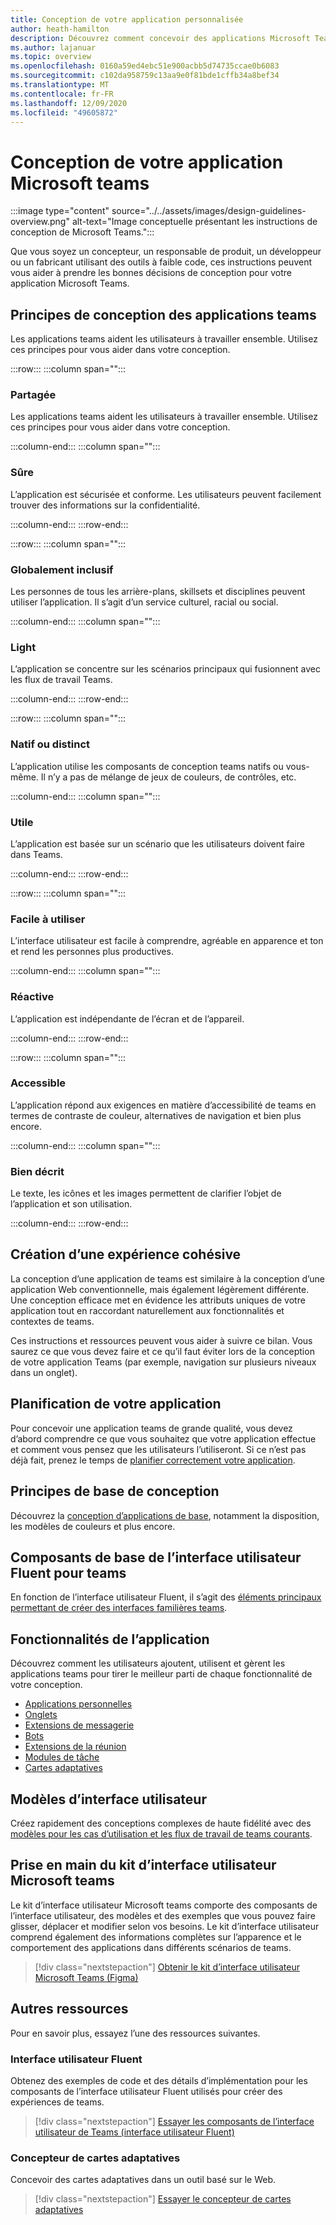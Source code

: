 ```yaml
---
title: Conception de votre application personnalisée
author: heath-hamilton
description: Découvrez comment concevoir des applications Microsoft Teams. Les ressources incluent le kit d’interface utilisateur Microsoft Teams, les meilleures pratiques, des exemples et plus encore.
ms.author: lajanuar
ms.topic: overview
ms.openlocfilehash: 0160a59ed4ebc51e900acbb5d74735ccae0b6083
ms.sourcegitcommit: c102da958759c13aa9e0f81bde1cffb34a8bef34
ms.translationtype: MT
ms.contentlocale: fr-FR
ms.lasthandoff: 12/09/2020
ms.locfileid: "49605872"
---
```

# <a name="designing-your-microsoft-teams-app"></a>Conception de votre application Microsoft teams

:::image type="content" source="../../assets/images/design-guidelines-overview.png" alt-text="Image conceptuelle présentant les instructions de conception de Microsoft Teams.":::

Que vous soyez un concepteur, un responsable de produit, un développeur ou un fabricant utilisant des outils à faible code, ces instructions peuvent vous aider à prendre les bonnes décisions de conception pour votre application Microsoft Teams.

## <a name="teams-app-design-principles"></a>Principes de conception des applications teams

Les applications teams aident les utilisateurs à travailler ensemble. Utilisez ces principes pour vous aider dans votre conception.

:::row:::
   :::column span="":::

### <a name="collaborative"></a>Partagée

Les applications teams aident les utilisateurs à travailler ensemble. Utilisez ces principes pour vous aider dans votre conception.

   :::column-end:::
   :::column span="":::

### <a name="trustworthy"></a>Sûre

L’application est sécurisée et conforme. Les utilisateurs peuvent facilement trouver des informations sur la confidentialité.

   :::column-end:::
:::row-end:::

:::row:::
   :::column span="":::

### <a name="globally-inclusive"></a>Globalement inclusif

Les personnes de tous les arrière-plans, skillsets et disciplines peuvent utiliser l’application. Il s’agit d’un service culturel, racial ou social.

   :::column-end:::
   :::column span="":::

### <a name="light"></a>Light

L’application se concentre sur les scénarios principaux qui fusionnent avec les flux de travail Teams.

   :::column-end:::
:::row-end:::

:::row:::
   :::column span="":::

### <a name="native-or-distinct"></a>Natif ou distinct

L’application utilise les composants de conception teams natifs ou vous-même. Il n’y a pas de mélange de jeux de couleurs, de contrôles, etc.

   :::column-end:::
   :::column span="":::

### <a name="useful"></a>Utile

L’application est basée sur un scénario que les utilisateurs doivent faire dans Teams.

   :::column-end:::
:::row-end:::

:::row:::
   :::column span="":::

### <a name="easy-to-use"></a>Facile à utiliser

L’interface utilisateur est facile à comprendre, agréable en apparence et ton et rend les personnes plus productives.

   :::column-end:::
   :::column span="":::

### <a name="responsive"></a>Réactive

L’application est indépendante de l’écran et de l’appareil.

   :::column-end:::
:::row-end:::

:::row:::
   :::column span="":::

### <a name="accessible"></a>Accessible

L’application répond aux exigences en matière d’accessibilité de teams en termes de contraste de couleur, alternatives de navigation et bien plus encore.

   :::column-end:::
   :::column span="":::

### <a name="well-described"></a>Bien décrit

Le texte, les icônes et les images permettent de clarifier l’objet de l’application et son utilisation.

   :::column-end:::
:::row-end:::

## <a name="creating-a-cohesive-experience"></a>Création d’une expérience cohésive

La conception d’une application de teams est similaire à la conception d’une application Web conventionnelle, mais également légèrement différente. Une conception efficace met en évidence les attributs uniques de votre application tout en raccordant naturellement aux fonctionnalités et contextes de teams.

Ces instructions et ressources peuvent vous aider à suivre ce bilan. Vous saurez ce que vous devez faire et ce qu’il faut éviter lors de la conception de votre application Teams (par exemple, navigation sur plusieurs niveaux dans un onglet).

## <a name="planning-your-app"></a>Planification de votre application

Pour concevoir une application teams de grande qualité, vous devez d’abord comprendre ce que vous souhaitez que votre application effectue et comment vous pensez que les utilisateurs l’utiliseront. Si ce n’est pas déjà fait, prenez le temps de [planifier correctement votre application](../../concepts/extensibility-points.md).

## <a name="design-fundamentals"></a>Principes de base de conception

Découvrez la [conception d’applications de base](design-teams-app-fundamentals.md), notamment la disposition, les modèles de couleurs et plus encore.

## <a name="basic-fluent-ui-components-for-teams"></a>Composants de base de l’interface utilisateur Fluent pour teams

En fonction de l’interface utilisateur Fluent, il s’agit des [éléments principaux permettant de créer des interfaces familières teams](design-teams-app-basic-ui-components.md).

## <a name="app-capabilities"></a>Fonctionnalités de l’application

Découvrez comment les utilisateurs ajoutent, utilisent et gèrent les applications teams pour tirer le meilleur parti de chaque fonctionnalité de votre conception.

* [Applications personnelles](../../concepts/design/personal-apps.md)
* [Onglets](../../tabs/design/tabs.md)
* [Extensions de messagerie](../../messaging-extensions/design/messaging-extension-design.md)
* [Bots](../../bots/design/bots.md)
* [Extensions de la réunion](../../apps-in-teams-meetings/design/designing-apps-in-meetings.md)
* [Modules de tâche](../../task-modules-and-cards/task-modules/design-teams-task-modules.md)
* [Cartes adaptatives](../../task-modules-and-cards/cards/design-effective-cards.md)

## <a name="ui-templates"></a>Modèles d’interface utilisateur

Créez rapidement des conceptions complexes de haute fidélité avec des [modèles pour les cas d’utilisation et les flux de travail de teams courants](design-teams-app-ui-templates.md).

## <a name="get-started-with-the-microsoft-teams-ui-kit"></a>Prise en main du kit d’interface utilisateur Microsoft teams

Le kit d’interface utilisateur Microsoft teams comporte des composants de l’interface utilisateur, des modèles et des exemples que vous pouvez faire glisser, déplacer et modifier selon vos besoins. Le kit d’interface utilisateur comprend également des informations complètes sur l’apparence et le comportement des applications dans différents scénarios de teams.

> [!div class="nextstepaction"]
> [Obtenir le kit d’interface utilisateur Microsoft Teams (Figma)](https://www.figma.com/community/file/916836509871353159)

## <a name="other-resources"></a>Autres ressources

Pour en savoir plus, essayez l’une des ressources suivantes.

### <a name="fluent-ui"></a>Interface utilisateur Fluent

Obtenez des exemples de code et des détails d’implémentation pour les composants de l’interface utilisateur Fluent utilisés pour créer des expériences de teams.

> [!div class="nextstepaction"]
> [Essayer les composants de l’interface utilisateur de Teams (interface utilisateur Fluent)](https://fluentsite.z22.web.core.windows.net/)

### <a name="adaptive-cards-designer"></a>Concepteur de cartes adaptatives

Concevoir des cartes adaptatives dans un outil basé sur le Web.

> [!div class="nextstepaction"]
> [Essayer le concepteur de cartes adaptatives](https://adaptivecards.io/designer/)
